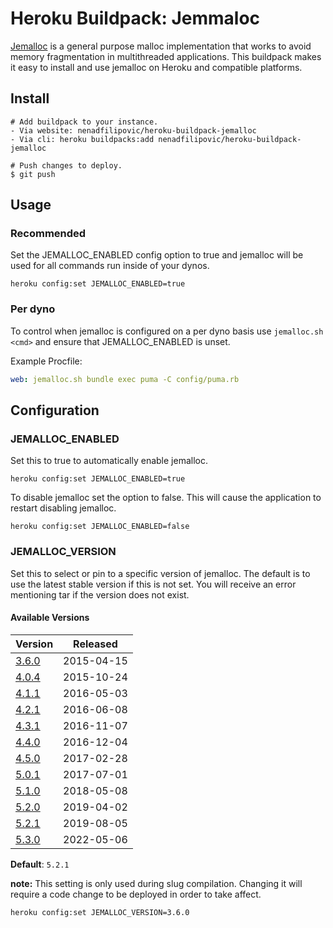 # Heroku Buildpack: Jemmaloc

[Jemalloc](http://jemalloc.net/) is a general purpose malloc implementation
that works to avoid memory fragmentation in multithreaded applications. This
buildpack makes it easy to install and use jemalloc on Heroku and compatible
platforms.

## Install

    # Add buildpack to your instance.
    - Via website: nenadfilipovic/heroku-buildpack-jemalloc
    - Via cli: heroku buildpacks:add nenadfilipovic/heroku-buildpack-jemalloc

    # Push changes to deploy.
    $ git push

## Usage

### Recommended

Set the JEMALLOC_ENABLED config option to true and jemalloc will be used for
all commands run inside of your dynos.

```console
heroku config:set JEMALLOC_ENABLED=true
```

### Per dyno

To control when jemalloc is configured on a per dyno basis use
`jemalloc.sh <cmd>` and ensure that JEMALLOC_ENABLED is unset.

Example Procfile:

```yaml
web: jemalloc.sh bundle exec puma -C config/puma.rb
```

## Configuration

### JEMALLOC_ENABLED

Set this to true to automatically enable jemalloc.

```console
heroku config:set JEMALLOC_ENABLED=true
```

To disable jemalloc set the option to false. This will cause the application to
restart disabling jemalloc.

```console
heroku config:set JEMALLOC_ENABLED=false
```

### JEMALLOC_VERSION

Set this to select or pin to a specific version of jemalloc. The default is to
use the latest stable version if this is not set. You will receive an error
mentioning tar if the version does not exist.

#### Available Versions

| Version                                                          | Released   |
| ---------------------------------------------------------------- | ---------- |
| [3.6.0](https://github.com/jemalloc/jemalloc/releases/tag/3.6.0) | 2015-04-15 |
| [4.0.4](https://github.com/jemalloc/jemalloc/releases/tag/4.0.4) | 2015-10-24 |
| [4.1.1](https://github.com/jemalloc/jemalloc/releases/tag/4.1.1) | 2016-05-03 |
| [4.2.1](https://github.com/jemalloc/jemalloc/releases/tag/4.2.1) | 2016-06-08 |
| [4.3.1](https://github.com/jemalloc/jemalloc/releases/tag/4.3.1) | 2016-11-07 |
| [4.4.0](https://github.com/jemalloc/jemalloc/releases/tag/4.4.0) | 2016-12-04 |
| [4.5.0](https://github.com/jemalloc/jemalloc/releases/tag/4.5.0) | 2017-02-28 |
| [5.0.1](https://github.com/jemalloc/jemalloc/releases/tag/5.0.1) | 2017-07-01 |
| [5.1.0](https://github.com/jemalloc/jemalloc/releases/tag/5.1.0) | 2018-05-08 |
| [5.2.0](https://github.com/jemalloc/jemalloc/releases/tag/5.2.0) | 2019-04-02 |
| [5.2.1](https://github.com/jemalloc/jemalloc/releases/tag/5.2.1) | 2019-08-05 |
| [5.3.0](https://github.com/jemalloc/jemalloc/releases/tag/5.3.0) | 2022-05-06 |

**Default**: `5.2.1`

**note:** This setting is only used during slug compilation. Changing it will
require a code change to be deployed in order to take affect.

```console
heroku config:set JEMALLOC_VERSION=3.6.0
```
